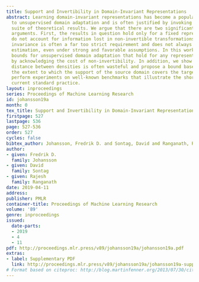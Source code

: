 ```yaml
---
title: Support and Invertibility in Domain-Invariant Representations
abstract: Learning domain-invariant representations has become a popular approach
  to unsupervised domain adaptation and is often justified by invoking a particular
  suite of theoretical results. We argue that there are two significant flaws in such
  arguments. First, the results in question hold only for a fixed representation and
  do not account for information lost in non-invertible transformations. Second, domain
  invariance is often a far too strict requirement and does not always lead to consistent
  estimation, even under strong and favorable assumptions. In this work, we give generalization
  bounds for unsupervised domain adaptation that hold for any representation function
  by acknowledging the cost of non-invertibility. In addition, we show that penalizing
  distance between densities is often wasteful and propose a bound based on measuring
  the extent to which the support of the source domain covers the target domain. We
  perform experiments on well-known benchmarks that illustrate the short-comings of
  current standard practice.
layout: inproceedings
series: Proceedings of Machine Learning Research
id: johansson19a
month: 0
tex_title: Support and Invertibility in Domain-Invariant Representations
firstpage: 527
lastpage: 536
page: 527-536
order: 527
cycles: false
bibtex_author: Johansson, Fredrik D. and Sontag, David and Ranganath, Rajesh
author:
- given: Fredrik D.
  family: Johansson
- given: David
  family: Sontag
- given: Rajesh
  family: Ranganath
date: 2019-04-11
address: 
publisher: PMLR
container-title: Proceedings of Machine Learning Research
volume: '89'
genre: inproceedings
issued:
  date-parts:
  - 2019
  - 4
  - 11
pdf: http://proceedings.mlr.press/v89/johansson19a/johansson19a.pdf
extras:
- label: Supplementary PDF
  link: http://proceedings.mlr.press/v89/johansson19a/johansson19a-supp.pdf
# Format based on citeproc: http://blog.martinfenner.org/2013/07/30/citeproc-yaml-for-bibliographies/
---
```

